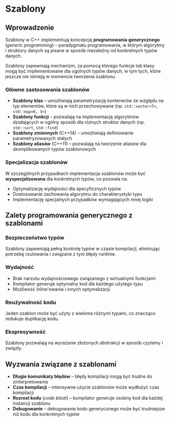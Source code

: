 # Szablony

## Wprowadzenie

Szablony w C++ implementują koncepcję **programowania generycznego** (*generic programming*) – paradygmatu programowania, w którym algorytmy i struktury danych są pisane w sposób niezależny od konkretnych typów danych.

Szablony zapewniają mechanizm, za pomocą którego funkcje lub klasy mogą być implementowane dla ogólnych typów danych, w tym tych, które jeszcze nie istnieją w momencie tworzenia szablonu.

### Główne zastosowania szablonów

* **Szablony klas** – umożliwiają parametryzację kontenerów ze względu na typ elementów, które są w nich przechowywane (np. `std::vector<T>`, `std::map<K, V>`)
* **Szablony funkcji** – pozwalają na implementację algorytmów działających w ogólny sposób dla różnych struktur danych (np. `std::sort`, `std::find`)
* **Szablony zmiennych** (C++14) – umożliwiają definiowanie parametryzowanych stałych
* **Szablony aliasów** (C++11) – pozwalają na tworzenie aliasów dla skomplikowanych typów szablonowych

### Specjalizacja szablonów

W szczególnych przypadkach implementacja szablonów może być **wyspecjalizowana** dla konkretnych typów, co pozwala na:

* Optymalizację wydajności dla specyficznych typów
* Dostosowanie zachowania algorytmu do charakterystyki typu
* Implementację specjalnych przypadków wymagających innej logiki

## Zalety programowania generycznego z szablonami

### Bezpieczeństwo typów

Szablony zapewniają pełną kontrolę typów w czasie kompilacji, eliminując potrzebę rzutowania i związane z tym błędy runtime.

### Wydajność

* Brak narzutu wydajnościowego związanego z wirtualnymi funkcjami
* Kompilator generuje optymalny kod dla każdego użytego typu
* Możliwość inline'owania i innych optymalizacji

### Reużywalność kodu

Jeden szablon może być użyty z wieloma różnymi typami, co znacząco redukuje duplikację kodu.

### Ekspresywność

Szablony pozwalają na wyrażanie złożonych abstrakcji w sposób czytelny i zwięzły.

## Wyzwania związane z szablonami

* **Długie komunikaty błędów** – błędy kompilacji mogą być trudne do zinterpretowania
* **Czas kompilacji** – intensywne użycie szablonów może wydłużyć czas kompilacji
* **Rozrost kodu** (*code bloat*) – kompilator generuje osobny kod dla każdej instancji szablonu
* **Debugowanie** – debugowanie kodu generycznego może być trudniejsze niż kodu dla konkretnych typów
